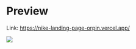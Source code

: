 # Preview

Link: https://nike-landing-page-orpin.vercel.app/

<img src="https://res.cloudinary.com/dnwmgftf8/image/upload/v1694957318/CleanShot_2023-09-17_at_15.27.50_sjhcbv.png" />
